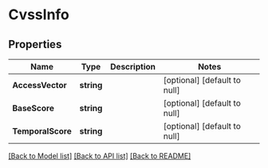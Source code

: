 # CvssInfo

## Properties
Name | Type | Description | Notes
------------ | ------------- | ------------- | -------------
**AccessVector** | **string** |  | [optional] [default to null]
**BaseScore** | **string** |  | [optional] [default to null]
**TemporalScore** | **string** |  | [optional] [default to null]

[[Back to Model list]](../README.md#documentation-for-models) [[Back to API list]](../README.md#documentation-for-api-endpoints) [[Back to README]](../README.md)

